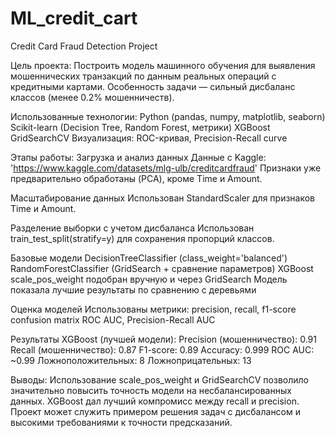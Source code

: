 # ML_credit_cart
Credit Card Fraud Detection Project

Цель проекта:
Построить модель машинного обучения для выявления мошеннических транзакций по данным реальных операций с кредитными картами. Особенность задачи — сильный дисбаланс классов (менее 0.2% мошенничеств).

Использованные технологии:
Python (pandas, numpy, matplotlib, seaborn)
Scikit-learn (Decision Tree, Random Forest, метрики)
XGBoost
GridSearchCV
Визуализация: ROC-кривая, Precision-Recall curve

Этапы работы:
Загрузка и анализ данных
Данные с Kaggle: 'https://www.kaggle.com/datasets/mlg-ulb/creditcardfraud'
Признаки уже предварительно обработаны (PCA), кроме Time и Amount.

Масштабирование данных
Использован StandardScaler для признаков Time и Amount.

Разделение выборки с учетом дисбаланса
Использован train_test_split(stratify=y) для сохранения пропорций классов.

Базовые модели
DecisionTreeClassifier (class_weight='balanced')
RandomForestClassifier (GridSearch + сравнение параметров)
XGBoost
scale_pos_weight подобран вручную и через GridSearch
Модель показала лучшие результаты по сравнению с деревьями

Оценка моделей
Использованы метрики:
precision, recall, f1-score
confusion matrix
ROC AUC, Precision-Recall AUC

Результаты XGBoost (лучшей модели):
Precision (мошенничество): 0.91
Recall (мошенничество): 0.87
F1-score: 0.89
Accuracy: 0.999
ROC AUC: ~0.99
Ложноположительных: 8
Ложноприцательных: 13

Выводы:
Использование scale_pos_weight и GridSearchCV позволило значительно повысить точность модели на несбалансированных данных.
XGBoost дал лучший компромисс между recall и precision.
Проект может служить примером решения задач с дисбалансом и высокими требованиями к точности предсказаний.
